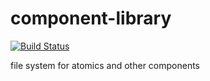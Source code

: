 # component-library

[![Build Status](https://travis-ci.org/BuggyOrg/component-library.svg)](https://travis-ci.org/BuggyOrg/component-library)

file system for atomics and other components
